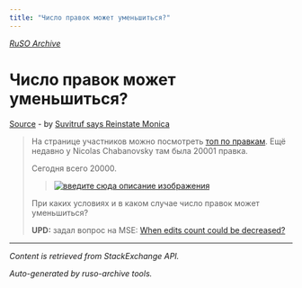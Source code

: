 ```yaml
---
title: "Число правок может уменьшиться?"
---
```

<p><i><a href="https://github.com/MSDN-WhiteKnight/ruso-archive/">RuSO Archive</a></i></p>
<h1>Число правок может уменьшиться?</h1>
<p><a href="https://ru.meta.stackoverflow.com/questions/9963/%d0%a7%d0%b8%d1%81%d0%bb%d0%be-%d0%bf%d1%80%d0%b0%d0%b2%d0%be%d0%ba-%d0%bc%d0%be%d0%b6%d0%b5%d1%82-%d1%83%d0%bc%d0%b5%d0%bd%d1%8c%d1%88%d0%b8%d1%82%d1%8c%d1%81%d1%8f">Source</a> - by <a href="https://ru.meta.stackoverflow.com/users/15479/suvitruf-says-reinstate-monica">Suvitruf says Reinstate Monica</a></p>
<blockquote>
<p>На странице участников можно посмотреть <a href="https://ru.stackoverflow.com/users?tab=Editors&amp;filter=all">топ по правкам</a>. Ещё недавно у Nicolas Chabanovsky там была 20001 правка.</p>

<p>Сегодня всего 20000.</p>

<blockquote>
  <p><a href="https://i.stack.imgur.com/3h9d6.png" rel="nofollow noreferrer"><img src="https://i.stack.imgur.com/3h9d6.png" alt="введите сюда описание изображения"></a></p>
</blockquote>

<p>При каких условиях и в каком случае число правок может уменьшиться?</p>

<p><strong>UPD:</strong> задал вопрос на MSE: <a href="https://meta.stackexchange.com/q/341623/260198">When edits count could be decreased?</a></p>

</blockquote>
<hr/>
<p><i>Content is retrieved from StackExchange API. </i></p>
<p><i>Auto-generated by ruso-archive tools. </i></p>
